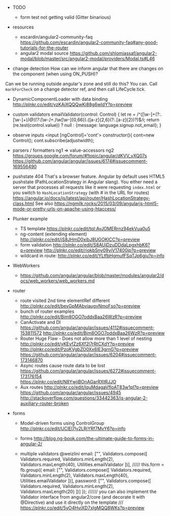 - TODO
  - form test not getting valid (Gitter binarious)

- resources
  - escardin/angular2-community-faq https://github.com/escardin/angular2-community-faq#any-good-tutorials-for-the-router
  - angular2 modal source https://github.com/shlomiassaf/angular2-modal/blob/master/src/angular2-modal/providers/Modal.ts#L46

- change detection
How can we inform angular that there are changes on the component (when using ON_PUSH)?

Can we be running outside angular's zone and still do this?
You can. Call `markForCheck` on a change detector ref, and then call LifeCycle.tick.


- DynamicComponentLoader with data binding
http://plnkr.co/edit/yzKAiXQQQwKi88g6wIdY?p=preview

- custom validators
emailValidator(control: Control) {
        let re = /^([\w-]+(?:\.[\w-]+)*)@((?:[\w-]+\.)*\w[\w-]{0,66})\.([a-z]{2,6}(?:\.[a-z]{2})?)$/i;
        return (re.test(control.value)) ? null : {message: language.signup.not_email};
}

- observe inputs 
<input [ngControl]='cont'>
constructor(){
cont=new Control();
cont.subscribe(adjustwidth);

- parsers / formatters ng1 => value-accessors ng2
 https://groups.google.com/forum/#!topic/angular/dKVV_yXQ07s
 https://github.com/angular/angular/issues/6174#issuecomment-169556490

- pushstate 404
That's a browser feature.
Angular by default uses HTML5 pushstate (PathLocationStrategy in Angular slang). 
You either need a server that processes all requests like it were requesting `index.html` or you switch to `HashLocationStrategy` (with # in the URL for routes)
https://angular.io/docs/js/latest/api/router/HashLocationStrategy-class.html
See also https://ngmilk.rocks/2015/03/09/angularjs-html5-mode-or-pretty-urls-on-apache-using-htaccess/

- Plunker example
  - TS template https://plnkr.co/edit/tpl:AvJOMERrnz94ekVua0u5
  - ng-content (extending element) http://plnkr.co/edit/jS8JHmD0xibJ8UGOKlCC?p=preview
  - form validation http://plnkr.co/edit/S8AUiDzuDDdaLpgxhbK6?p=preview 
    http://plnkr.co/edit/riokbSny09yiV17400ip?p=preview
  - wildcard in route: http://plnkr.co/edit/YLtfbHgmufFSqTJp6gju?p=info

- WebWorkers
  - https://github.com/angular/angular/blob/master/modules/angular2/docs/web_workers/web_workers.md


- router
  - route visited 2nd time elementRef different http://plnkr.co/edit/bevGpMAbviaugvNmoFso?p=preview
  - bunch of router examples http://plnkr.co/edit/Bim8OGO7oddxBaa26WzR?p=preview
  - CanActivate and DI https://github.com/angular/angular/issues/4112#issuecomment-153811572
     http://plnkr.co/edit/Bim8OGO7oddxBaa26WzR?p=preview
  - Router Huge Flaw - Does not allow more than 1 level of nesting 
     http://plnkr.co/edit/yKEyfZz6Xf2l7rRtCXdY?p=preview
     http://plnkr.co/edit/PzoKVgbZO0Xx6IE3grnG?p=preview
     https://github.com/angular/angular/issues/6204#issuecomment-173146870
  - Async routes cause route data to be lost
     https://github.com/angular/angular/issues/6272#issuecomment-173176154   
     https://plnkr.co/edit/N8YwjiBOnAGarRXtRJJO
  - Aux routes
     http://plnkr.co/edit/lquMdagaVfIoAT83w1pl?p=preview
     https://github.com/angular/angular/issues/4945
     http://stackoverflow.com/questions/33442363/is-angular-2-auxiliary-router-broken

- forms
  - Model-driven forms using ControlGroup http://plnkr.co/edit/UClEl7ly2LRjYRf7MvY6?p=info
  - forms 
  http://blog.ng-book.com/the-ultimate-guide-to-forms-in-angular-2/
  
  - multiple validators
  @weizlini email: ["", Validators.compose([ Validators.required, Validators.minLength(2), Validators.maxLength(40), Utilities.emailValidator ])],
  /////
  this.form = fb.group({
              email: ["", Validators.compose([
                  Validators.required,
                  Validators.minLength(2),
                  Validators.maxLength(40),
                  Utilities.emailValidator
              ])],
              password: ["", Validators.compose([
                  Validators.required,
                  Validators.minLength(2),
                  Validators.maxLength(20)
              ])]
          });
  //////
  you can also implement the Validator interface from angular2/core (and decorate it with @Directive) and use it directly on the template
  /// https://plnkr.co/edit/5yO4HviXD7xIgMQQ8WKs?p=preview
  
